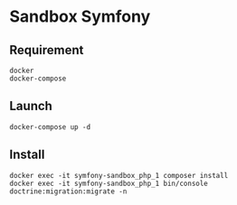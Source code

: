 # Sandbox Symfony

## Requirement

```
docker
docker-compose
```
## Launch

```
docker-compose up -d
```
## Install

```
docker exec -it symfony-sandbox_php_1 composer install
docker exec -it symfony-sandbox_php_1 bin/console doctrine:migration:migrate -n
```
